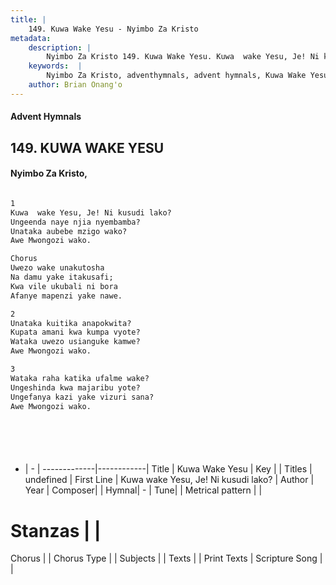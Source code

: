 ```yaml
---
title: |
    149. Kuwa Wake Yesu - Nyimbo Za Kristo
metadata:
    description: |
        Nyimbo Za Kristo 149. Kuwa Wake Yesu. Kuwa  wake Yesu, Je! Ni kusudi lako? Ungeenda naye njia nyembamba? Unataka aubebe mzigo wako? Awe Mwongozi wako.  Chorus Uwezo wake unakutosha Na damu yake itakusafi; Kwa vile ukubali ni bora Afanye mapenzi yake nawe.  
    keywords:  |
        Nyimbo Za Kristo, adventhymnals, advent hymnals, Kuwa Wake Yesu, Kuwa  wake Yesu, Je! Ni kusudi lako?. 
    author: Brian Onang'o
---
```


#### Advent Hymnals
## 149. KUWA WAKE YESU
####  Nyimbo Za Kristo,

```txt

1
Kuwa  wake Yesu, Je! Ni kusudi lako?
Ungeenda naye njia nyembamba?
Unataka aubebe mzigo wako?
Awe Mwongozi wako.

Chorus
Uwezo wake unakutosha
Na damu yake itakusafi;
Kwa vile ukubali ni bora
Afanye mapenzi yake nawe.

2
Unataka kuitika anapokwita?
Kupata amani kwa kumpa vyote?
Wataka uwezo usianguke kamwe?
Awe Mwongozi wako.

3
Wataka raha katika ufalme wake?
Ungeshinda kwa majaribu yote?
Ungefanya kazi yake vizuri sana?
Awe Mwongozi wako.







```

- |   -  |
-------------|------------|
Title | Kuwa Wake Yesu |
Key |  |
Titles | undefined |
First Line | Kuwa  wake Yesu, Je! Ni kusudi lako? |
Author | 
Year | 
Composer| |
Hymnal|  - |
Tune|  |
Metrical pattern | |
# Stanzas |  |
Chorus |  |
Chorus Type |  |
Subjects | |
Texts |  |
Print Texts | 
Scripture Song |  |
    
